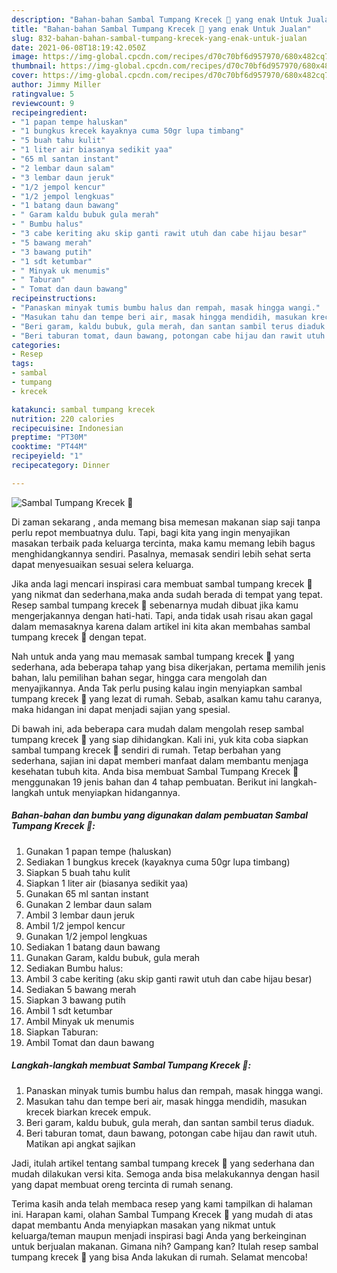 ```yaml
---
description: "Bahan-bahan Sambal Tumpang Krecek 🍲 yang enak Untuk Jualan"
title: "Bahan-bahan Sambal Tumpang Krecek 🍲 yang enak Untuk Jualan"
slug: 832-bahan-bahan-sambal-tumpang-krecek-yang-enak-untuk-jualan
date: 2021-06-08T18:19:42.050Z
image: https://img-global.cpcdn.com/recipes/d70c70bf6d957970/680x482cq70/sambal-tumpang-krecek-🍲-foto-resep-utama.jpg
thumbnail: https://img-global.cpcdn.com/recipes/d70c70bf6d957970/680x482cq70/sambal-tumpang-krecek-🍲-foto-resep-utama.jpg
cover: https://img-global.cpcdn.com/recipes/d70c70bf6d957970/680x482cq70/sambal-tumpang-krecek-🍲-foto-resep-utama.jpg
author: Jimmy Miller
ratingvalue: 5
reviewcount: 9
recipeingredient:
- "1 papan tempe haluskan"
- "1 bungkus krecek kayaknya cuma 50gr lupa timbang"
- "5 buah tahu kulit"
- "1 liter air biasanya sedikit yaa"
- "65 ml santan instant"
- "2 lembar daun salam"
- "3 lembar daun jeruk"
- "1/2 jempol kencur"
- "1/2 jempol lengkuas"
- "1 batang daun bawang"
- " Garam kaldu bubuk gula merah"
- " Bumbu halus"
- "3 cabe keriting aku skip ganti rawit utuh dan cabe hijau besar"
- "5 bawang merah"
- "3 bawang putih"
- "1 sdt ketumbar"
- " Minyak uk menumis"
- " Taburan"
- " Tomat dan daun bawang"
recipeinstructions:
- "Panaskan minyak tumis bumbu halus dan rempah, masak hingga wangi."
- "Masukan tahu dan tempe beri air, masak hingga mendidih, masukan krecek biarkan krecek empuk."
- "Beri garam, kaldu bubuk, gula merah, dan santan sambil terus diaduk."
- "Beri taburan tomat, daun bawang, potongan cabe hijau dan rawit utuh. Matikan api angkat sajikan"
categories:
- Resep
tags:
- sambal
- tumpang
- krecek

katakunci: sambal tumpang krecek 
nutrition: 220 calories
recipecuisine: Indonesian
preptime: "PT30M"
cooktime: "PT44M"
recipeyield: "1"
recipecategory: Dinner

---
```



![Sambal Tumpang Krecek 🍲](https://img-global.cpcdn.com/recipes/d70c70bf6d957970/680x482cq70/sambal-tumpang-krecek-🍲-foto-resep-utama.jpg)

Di zaman  sekarang , anda memang bisa memesan makanan siap saji tanpa perlu repot membuatnya dulu. Tapi, bagi kita yang ingin menyajikan masakan terbaik pada keluarga tercinta, maka kamu memang lebih bagus menghidangkannya sendiri. Pasalnya, memasak sendiri lebih sehat serta dapat menyesuaikan sesuai selera keluarga.

Jika anda lagi mencari inspirasi cara membuat sambal tumpang krecek 🍲 yang nikmat dan sederhana,maka anda sudah berada di tempat yang tepat. Resep sambal tumpang krecek 🍲  sebenarnya mudah dibuat jika kamu mengerjakannya dengan hati-hati. Tapi, anda tidak usah risau akan gagal dalam memasaknya 
karena dalam artikel ini kita akan membahas sambal tumpang krecek 🍲 dengan tepat.  



Nah untuk anda yang mau memasak sambal tumpang krecek 🍲 yang sederhana, ada beberapa tahap yang bisa dikerjakan, pertama memilih jenis bahan, lalu pemilihan bahan segar, hingga cara mengolah dan menyajikannya. Anda Tak perlu pusing kalau ingin menyiapkan sambal tumpang krecek 🍲 yang lezat di rumah. Sebab, asalkan kamu  tahu caranya, maka hidangan ini dapat menjadi sajian yang spesial.

Di bawah ini, ada beberapa cara mudah dalam mengolah resep sambal tumpang krecek 🍲 yang siap dihidangkan. Kali ini, yuk kita coba siapkan sambal tumpang krecek 🍲 sendiri di rumah. Tetap berbahan yang sederhana, sajian ini dapat memberi manfaat dalam membantu menjaga kesehatan tubuh kita. Anda bisa membuat Sambal Tumpang Krecek 🍲 menggunakan 19 jenis bahan dan 4 tahap pembuatan. Berikut ini langkah-langkah untuk menyiapkan hidangannya.

<!--inarticleads1-->

##### Bahan-bahan dan bumbu yang digunakan dalam pembuatan Sambal Tumpang Krecek 🍲:

1. Gunakan 1 papan tempe (haluskan)
1. Sediakan 1 bungkus krecek (kayaknya cuma 50gr lupa timbang)
1. Siapkan 5 buah tahu kulit
1. Siapkan 1 liter air (biasanya sedikit yaa)
1. Gunakan 65 ml santan instant
1. Gunakan 2 lembar daun salam
1. Ambil 3 lembar daun jeruk
1. Ambil 1/2 jempol kencur
1. Gunakan 1/2 jempol lengkuas
1. Sediakan 1 batang daun bawang
1. Gunakan  Garam, kaldu bubuk, gula merah
1. Sediakan  Bumbu halus:
1. Ambil 3 cabe keriting (aku skip ganti rawit utuh dan cabe hijau besar)
1. Sediakan 5 bawang merah
1. Siapkan 3 bawang putih
1. Ambil 1 sdt ketumbar
1. Ambil  Minyak uk menumis
1. Siapkan  Taburan:
1. Ambil  Tomat dan daun bawang




<!--inarticleads2-->

##### Langkah-langkah membuat Sambal Tumpang Krecek 🍲:

1. Panaskan minyak tumis bumbu halus dan rempah, masak hingga wangi.
1. Masukan tahu dan tempe beri air, masak hingga mendidih, masukan krecek biarkan krecek empuk.
1. Beri garam, kaldu bubuk, gula merah, dan santan sambil terus diaduk.
1. Beri taburan tomat, daun bawang, potongan cabe hijau dan rawit utuh. Matikan api angkat sajikan




Jadi, itulah artikel tentang  sambal tumpang krecek 🍲  yang sederhana dan mudah dilakukan versi kita. Semoga anda bisa melakukannya dengan hasil yang dapat membuat oreng tercinta di rumah senang. 

Terima kasih anda telah membaca resep yang kami tampilkan di halaman ini. Harapan kami, olahan  Sambal Tumpang Krecek 🍲 yang mudah di atas dapat membantu Anda menyiapkan masakan yang nikmat untuk keluarga/teman maupun menjadi inspirasi bagi Anda yang berkeinginan untuk berjualan makanan. Gimana nih? Gampang kan? Itulah resep sambal tumpang krecek 🍲 yang bisa Anda lakukan di rumah. Selamat mencoba!

